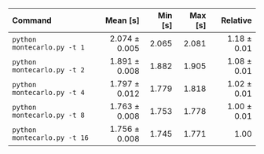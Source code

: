 | Command | Mean [s] | Min [s] | Max [s] | Relative |
|:---|---:|---:|---:|---:|
| `python montecarlo.py -t 1` | 2.074 ± 0.005 | 2.065 | 2.081 | 1.18 ± 0.01 |
| `python montecarlo.py -t 2` | 1.891 ± 0.008 | 1.882 | 1.905 | 1.08 ± 0.01 |
| `python montecarlo.py -t 4` | 1.797 ± 0.012 | 1.779 | 1.818 | 1.02 ± 0.01 |
| `python montecarlo.py -t 8` | 1.763 ± 0.008 | 1.753 | 1.778 | 1.00 ± 0.01 |
| `python montecarlo.py -t 16` | 1.756 ± 0.008 | 1.745 | 1.771 | 1.00 |
